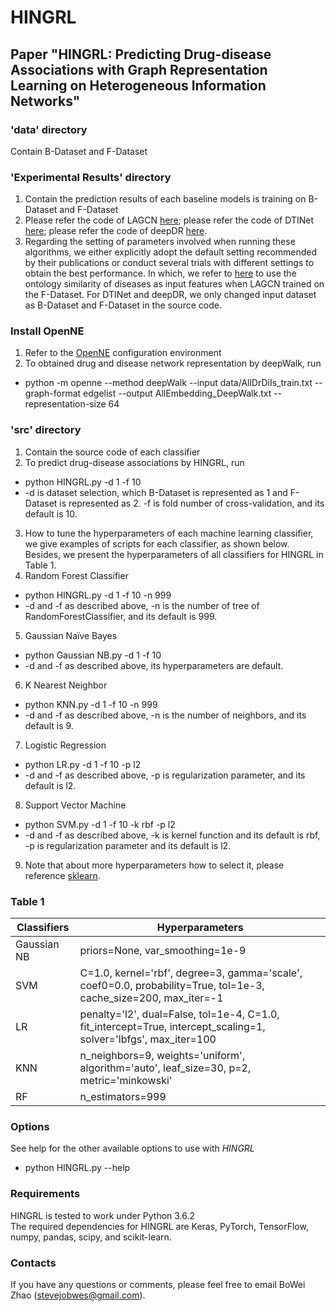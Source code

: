 # HINGRL
## Paper "HINGRL: Predicting Drug-disease Associations with Graph Representation Learning on Heterogeneous Information Networks"

### 'data' directory
Contain B-Dataset and F-Dataset

### 'Experimental Results' directory
1. Contain the prediction results of each baseline models is training on B-Dataset and F-Dataset
2. Please refer the code of LAGCN [here](https://github.com/storyandwine/LAGCN); please refer the code of DTINet [here](https://github.com/luoyunan/DTINet); please refer the code of deepDR [here](https://github.com/ChengF-Lab/deepDR).
3. Regarding the setting of parameters involved when running these algorithms, we either explicitly adopt the default setting recommended by their publications or conduct several trials with different settings to obtain the best performance. In which, we refer to [here](https://doi.org/10.1093/bib/bbab319) to use the ontology similarity of diseases as input features when LAGCN trained on the F-Dataset. For DTINet and deepDR, we only changed input dataset as B-Dataset and F-Dataset in the source code. 

### Install OpenNE
1. Refer to the [OpenNE](https://github.com/thunlp/OpenNE/tree/pytorch) configuration environment
2. To obtained drug and disease network representation by deepWalk, run
  - python -m openne --method deepWalk --input data/AllDrDiIs_train.txt --graph-format edgelist --output AllEmbedding_DeepWalk.txt --representation-size 64

### 'src' directory
1. Contain the source code of each classifier
2. To predict drug-disease associations by HINGRL, run
  - python HINGRL.py -d 1 -f 10 
  - -d is dataset selection, which B-Dataset is represented as 1 and F-Dataset is represented as 2. -f is fold number of cross-validation, and its default is 10.
3. How to tune the hyperparameters of each machine learning classifier, we give examples of scripts for each classifier, as shown below. Besides, we present the hyperparameters of all classifiers for HINGRL in Table 1.
4. Random Forest Classifier
  - python HINGRL.py -d 1 -f 10 -n 999
  - -d and -f as described above, -n is the number of tree of RandomForestClassifier, and its default is 999.
5. Gaussian Naïve Bayes
  - python Gaussian NB.py -d 1 -f 10
  - -d and -f as described above, its hyperparameters are default.
6. K Nearest Neighbor
  - python KNN.py -d 1 -f 10 -n 999
  - -d and -f as described above, -n is the number of neighbors, and its default is 9.
7. Logistic Regression
  - python LR.py -d 1 -f 10 -p l2
  - -d and -f as described above, -p is regularization parameter, and its default is l2.
8. Support Vector Machine
  - python SVM.py -d 1 -f 10 -k rbf -p l2
  - -d and -f as described above, -k is kernel function and its default is rbf, -p is regularization parameter and its default is l2.
9. Note that about more hyperparameters how to select it, please reference [sklearn](https://scikit-learn.org/).
### Table 1
| Classifiers | Hyperparameters |
| ----- | ----- |
| Gaussian NB | priors=None, var_smoothing=1e-9 |
| SVM | C=1.0, kernel='rbf', degree=3, gamma='scale', coef0=0.0, probability=True, tol=1e-3, cache_size=200, max_iter=-1 |
| LR | penalty='l2', dual=False, tol=1e-4, C=1.0, fit_intercept=True, intercept_scaling=1, solver='lbfgs', max_iter=100 |
| KNN | n_neighbors=9, weights='uniform', algorithm='auto', leaf_size=30, p=2, metric='minkowski' |
| RF | n_estimators=999 |

### Options
See help for the other available options to use with *HINGRL*
  - python HINGRL.py --help

### Requirements
HINGRL is tested to work under Python 3.6.2  
The required dependencies for HINGRL are Keras, PyTorch, TensorFlow, numpy, pandas, scipy, and scikit-learn.

### Contacts
If you have any questions or comments, please feel free to email BoWei Zhao (stevejobwes@gmail.com).
